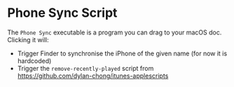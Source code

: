 # Phone Sync Script

The `Phone Sync` executable is a program you can drag to your macOS doc.
Clicking it will:

- Trigger Finder to synchronise the iPhone of the given name (for now it is hardcoded)
- Trigger the `remove-recently-played` script from https://github.com/dylan-chong/itunes-applescripts
